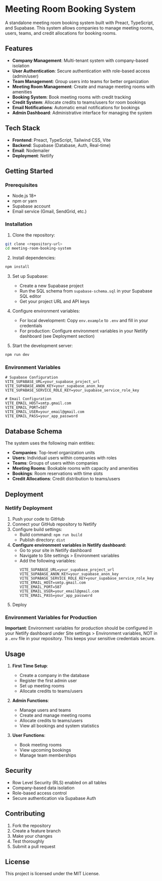 # Meeting Room Booking System

A standalone meeting room booking system built with Preact, TypeScript, and Supabase. This system allows companies to manage meeting rooms, users, teams, and credit allocations for booking rooms.

## Features

- **Company Management**: Multi-tenant system with company-based isolation
- **User Authentication**: Secure authentication with role-based access (admin/user)
- **Team Management**: Group users into teams for better organization
- **Meeting Room Management**: Create and manage meeting rooms with amenities
- **Booking System**: Book meeting rooms with credit tracking
- **Credit System**: Allocate credits to teams/users for room bookings
- **Email Notifications**: Automatic email notifications for bookings
- **Admin Dashboard**: Administrative interface for managing the system

## Tech Stack

- **Frontend**: Preact, TypeScript, Tailwind CSS, Vite
- **Backend**: Supabase (Database, Auth, Real-time)
- **Email**: Nodemailer
- **Deployment**: Netlify

## Getting Started

### Prerequisites

- Node.js 18+
- npm or yarn
- Supabase account
- Email service (Gmail, SendGrid, etc.)

### Installation

1. Clone the repository:
```bash
git clone <repository-url>
cd meeting-room-booking-system
```

2. Install dependencies:
```bash
npm install
```

3. Set up Supabase:
   - Create a new Supabase project
   - Run the SQL schema from `supabase-schema.sql` in your Supabase SQL editor
   - Get your project URL and API keys

4. Configure environment variables:
   - For local development: Copy `env.example` to `.env` and fill in your credentials
   - For production: Configure environment variables in your Netlify dashboard (see Deployment section)

5. Start the development server:
```bash
npm run dev
```

### Environment Variables

```env
# Supabase Configuration
VITE_SUPABASE_URL=your_supabase_project_url
VITE_SUPABASE_ANON_KEY=your_supabase_anon_key
VITE_SUPABASE_SERVICE_ROLE_KEY=your_supabase_service_role_key

# Email Configuration
VITE_EMAIL_HOST=smtp.gmail.com
VITE_EMAIL_PORT=587
VITE_EMAIL_USER=your_email@gmail.com
VITE_EMAIL_PASS=your_app_password
```

## Database Schema

The system uses the following main entities:

- **Companies**: Top-level organization units
- **Users**: Individual users within companies with roles
- **Teams**: Groups of users within companies
- **Meeting Rooms**: Bookable rooms with capacity and amenities
- **Bookings**: Room reservations with time slots
- **Credit Allocations**: Credit distribution to teams/users

## Deployment

### Netlify Deployment

1. Push your code to GitHub
2. Connect your GitHub repository to Netlify
3. Configure build settings:
   - Build command: `npm run build`
   - Publish directory: `dist`
4. **Configure environment variables in Netlify dashboard:**
   - Go to your site in Netlify dashboard
   - Navigate to Site settings > Environment variables
   - Add the following variables:
     ```
     VITE_SUPABASE_URL=your_supabase_project_url
     VITE_SUPABASE_ANON_KEY=your_supabase_anon_key
     VITE_SUPABASE_SERVICE_ROLE_KEY=your_supabase_service_role_key
     VITE_EMAIL_HOST=smtp.gmail.com
     VITE_EMAIL_PORT=587
     VITE_EMAIL_USER=your_email@gmail.com
     VITE_EMAIL_PASS=your_app_password
     ```
5. Deploy

### Environment Variables for Production

**Important**: Environment variables for production should be configured in your Netlify dashboard under Site settings > Environment variables, NOT in a `.env` file in your repository. This keeps your sensitive credentials secure.

## Usage

1. **First Time Setup**:
   - Create a company in the database
   - Register the first admin user
   - Set up meeting rooms
   - Allocate credits to teams/users

2. **Admin Functions**:
   - Manage users and teams
   - Create and manage meeting rooms
   - Allocate credits to teams/users
   - View all bookings and system statistics

3. **User Functions**:
   - Book meeting rooms
   - View upcoming bookings
   - Manage team memberships

## Security

- Row Level Security (RLS) enabled on all tables
- Company-based data isolation
- Role-based access control
- Secure authentication via Supabase Auth

## Contributing

1. Fork the repository
2. Create a feature branch
3. Make your changes
4. Test thoroughly
5. Submit a pull request

## License

This project is licensed under the MIT License.

